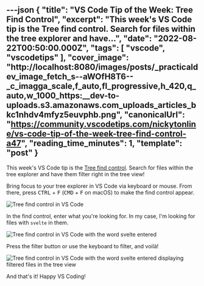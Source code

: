 ---json
{
  "title": "VS Code Tip of the Week: Tree Find Control",
  "excerpt": "This week's VS Code tip is the Tree find control. Search for files within the tree explorer and have...",
  "date": "2022-08-22T00:50:00.000Z",
  "tags": [
    "vscode",
    "vscodetips"
  ],
  "cover_image": "http://localhost:8080/images/posts/_practicaldev_image_fetch_s--aWOfH8T6--_c_imagga_scale,f_auto,fl_progressive,h_420,q_auto,w_1000_https:__dev-to-uploads.s3.amazonaws.com_uploads_articles_bkc1nhdv4mfyz5euvphb.png",
  "canonicalUrl": "https://community.vscodetips.com/nickytonline/vs-code-tip-of-the-week-tree-find-control-a47",
  "reading_time_minutes": 1,
  "template": "post"
}
---

This week's VS Code tip is the [Tree find control](https://code.visualstudio.com/updates/v1_70#_tree-find-control). Search for files within the tree explorer and have them filter right in the tree view!

Bring focus to your tree explorer in VS Code via keyboard or mouse. From there, press <kbd>CTRL</kbd> + <kbd>F</kbd> (<kbd>CMD</kbd> + <kbd>F</kbd> on macOS) to make the find control appear.

![Tree find control in VS Code](http://localhost:8080/images/posts/_uploads_articles_5je2t9vwn9tilkvpgmwa.png)

In the find control, enter what you're looking for. In my case, I'm looking for files with `svelte` in them.

![Tree find control in VS Code with the word svelte entered](http://localhost:8080/images/posts/_uploads_articles_54oktefmw59mmv0z3zsm.png)
 
 
Press the filter button or use the keyboard to filter, and voilà!

![Tree find control in VS Code with the word svelte entered displaying filtered files in the tree view](http://localhost:8080/images/posts/_uploads_articles_r7fym384hayk6ej0p79n.png)

And that's it! Happy VS Coding!
